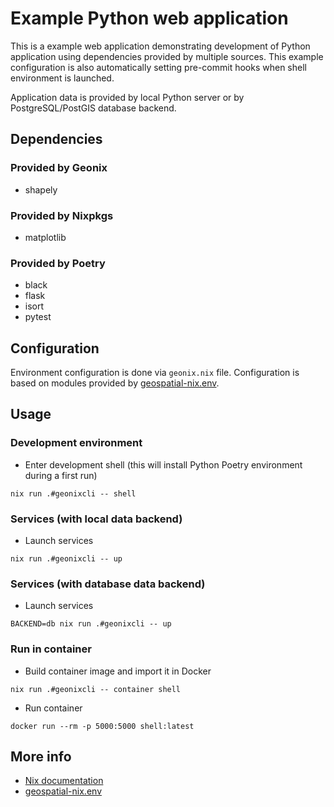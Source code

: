 # Example Python web application

This is a example web application demonstrating development of Python
application using dependencies provided by multiple sources. This example
configuration is also automatically setting pre-commit hooks when shell
environment is launched.

Application data is provided by local Python server or by PostgreSQL/PostGIS
database backend.


## Dependencies

### Provided by Geonix

* shapely

### Provided by Nixpkgs

* matplotlib

### Provided by Poetry

* black
* flask
* isort
* pytest


## Configuration

Environment configuration is done via `geonix.nix` file. Configuration is based
on modules provided by
[geospatial-nix.env](https://github.com/imincik/geospatial-nix.env/wiki/Configuration).


## Usage

### Development environment

* Enter development shell
 (this will install Python Poetry environment during a first run)

```
nix run .#geonixcli -- shell
```

### Services (with local data backend)

* Launch services

```
nix run .#geonixcli -- up
```

### Services (with database data backend)

* Launch services

```
BACKEND=db nix run .#geonixcli -- up
```

### Run in container

* Build container image and import it in Docker

```
nix run .#geonixcli -- container shell
```

* Run container

```
docker run --rm -p 5000:5000 shell:latest
```


## More info

* [Nix documentation](https://nix.dev/)
* [geospatial-nix.env](https://github.com/imincik/geospatial-nix.env)
